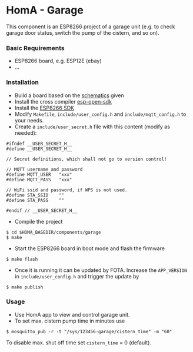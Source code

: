 # HomA - Garage
This component is an ESP8266 project of a garage unit (e.g. to check garage door status, switch the pump of the cistern, and so on). 

### Basic Requirements
* ESP8266 board, e.g. ESP12E (ebay)
* ...

### Installation
* Build a board based on the [schematics](schematics/garage-esp12-v001.pdf) given
* Install the cross compiler [esp-open-sdk](https://github.com/pfalcon/esp-open-sdk)
* Install the [ESP8266 SDK](https://github.com/espressif/ESP8266_NONOS_SDK)
* Modify ```Makefile```, ```include/user_config.h``` and ```include/mqtt_config.h``` to your needs.
* Create a ```include/user_secret.h``` file with this content (modify as needed):
```none
#ifndef __USER_SECRET_H__
#define __USER_SECRET_H__

// Secret definitions, which shall not go to version control!

// MQTT username and password
#define MQTT_USER	"xxx"
#define MQTT_PASS	"xxx"

// WiFi ssid and password, if WPS is not used.
#define STA_SSID	""
#define STA_PASS	""

#endif // __USER_SECRET_H__
```
* Compile the project
```none
$ cd $HOMA_BASEDIR/components/garage
$ make
```
* Start the ESP8266 board in boot mode and flash the firmware
```none
$ make flash
```
* Once it is running it can be updated by FOTA. Increase the ```APP_VERSION``` in ```include/user_config.h``` and trigger the update by
```none
$ make publish
```

### Usage
* Use HomA app to view and control garage unit.
* To set max. cistern pump time in minutes use
```none
$ mosquitto_pub -r -t "/sys/123456-garage/cistern_time" -m "60"
```
To disable max. shut off time set `cistern_time` = 0 (default).

